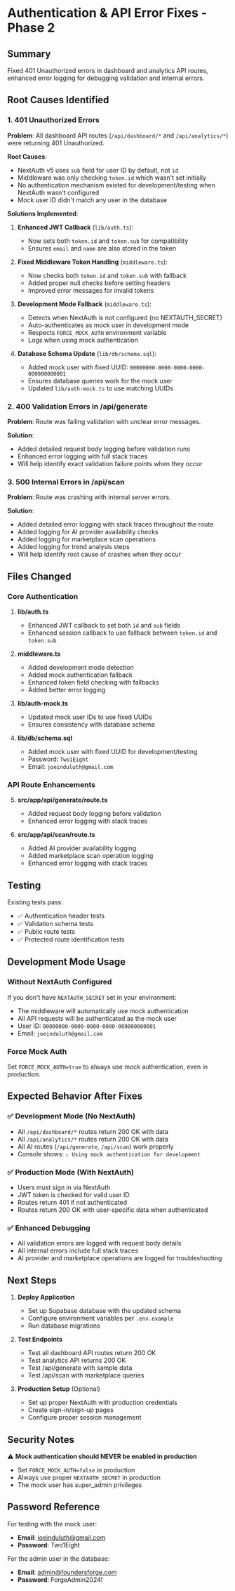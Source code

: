 # Authentication & API Error Fixes - Phase 2

## Summary
Fixed 401 Unauthorized errors in dashboard and analytics API routes, enhanced error logging for debugging validation and internal errors.

## Root Causes Identified

### 1. 401 Unauthorized Errors
**Problem**: All dashboard API routes (`/api/dashboard/*` and `/api/analytics/*`) were returning 401 Unauthorized.

**Root Causes**:
- NextAuth v5 uses `sub` field for user ID by default, not `id`
- Middleware was only checking `token.id` which wasn't set initially
- No authentication mechanism existed for development/testing when NextAuth wasn't configured
- Mock user ID didn't match any user in the database

**Solutions Implemented**:
1. **Enhanced JWT Callback** (`lib/auth.ts`):
   - Now sets both `token.id` and `token.sub` for compatibility
   - Ensures `email` and `name` are also stored in the token

2. **Fixed Middleware Token Handling** (`middleware.ts`):
   - Now checks both `token.id` and `token.sub` with fallback
   - Added proper null checks before setting headers
   - Improved error messages for invalid tokens

3. **Development Mode Fallback** (`middleware.ts`):
   - Detects when NextAuth is not configured (no NEXTAUTH_SECRET)
   - Auto-authenticates as mock user in development mode
   - Respects `FORCE_MOCK_AUTH` environment variable
   - Logs when using mock authentication

4. **Database Schema Update** (`lib/db/schema.sql`):
   - Added mock user with fixed UUID: `00000000-0000-0000-0000-000000000001`
   - Ensures database queries work for the mock user
   - Updated `lib/auth-mock.ts` to use matching UUIDs

### 2. 400 Validation Errors in /api/generate
**Problem**: Route was failing validation with unclear error messages.

**Solution**:
- Added detailed request body logging before validation runs
- Enhanced error logging with full stack traces
- Will help identify exact validation failure points when they occur

### 3. 500 Internal Errors in /api/scan
**Problem**: Route was crashing with internal server errors.

**Solution**:
- Added detailed error logging with stack traces throughout the route
- Added logging for AI provider availability checks
- Added logging for marketplace scan operations
- Added logging for trend analysis steps
- Will help identify root cause of crashes when they occur

## Files Changed

### Core Authentication
1. **lib/auth.ts**
   - Enhanced JWT callback to set both `id` and `sub` fields
   - Enhanced session callback to use fallback between `token.id` and `token.sub`

2. **middleware.ts**
   - Added development mode detection
   - Added mock authentication fallback
   - Enhanced token field checking with fallbacks
   - Added better error logging

3. **lib/auth-mock.ts**
   - Updated mock user IDs to use fixed UUIDs
   - Ensures consistency with database schema

4. **lib/db/schema.sql**
   - Added mock user with fixed UUID for development/testing
   - Password: `Two1Eight`
   - Email: `joeinduluth@gmail.com`

### API Route Enhancements
5. **src/app/api/generate/route.ts**
   - Added request body logging before validation
   - Enhanced error logging with stack traces

6. **src/app/api/scan/route.ts**
   - Added AI provider availability logging
   - Added marketplace scan operation logging
   - Enhanced error logging with stack traces

## Testing

Existing tests pass:
- ✅ Authentication header tests
- ✅ Validation schema tests
- ✅ Public route tests
- ✅ Protected route identification tests

## Development Mode Usage

### Without NextAuth Configured
If you don't have `NEXTAUTH_SECRET` set in your environment:
- The middleware will automatically use mock authentication
- All API requests will be authenticated as the mock user
- User ID: `00000000-0000-0000-0000-000000000001`
- Email: `joeinduluth@gmail.com`

### Force Mock Auth
Set `FORCE_MOCK_AUTH=true` to always use mock authentication, even in production.

## Expected Behavior After Fixes

### ✅ Development Mode (No NextAuth)
- All `/api/dashboard/*` routes return 200 OK with data
- All `/api/analytics/*` routes return 200 OK with data
- All AI routes (`/api/generate`, `/api/scan`) work properly
- Console shows: `⚠️ Using mock authentication for development`

### ✅ Production Mode (With NextAuth)
- Users must sign in via NextAuth
- JWT token is checked for valid user ID
- Routes return 401 if not authenticated
- Routes return 200 OK with user-specific data when authenticated

### ✅ Enhanced Debugging
- All validation errors are logged with request body details
- All internal errors include full stack traces
- AI provider and marketplace operations are logged for troubleshooting

## Next Steps

1. **Deploy Application**
   - Set up Supabase database with the updated schema
   - Configure environment variables per `.env.example`
   - Run database migrations

2. **Test Endpoints**
   - Test all dashboard API routes return 200 OK
   - Test analytics API returns 200 OK
   - Test /api/generate with sample data
   - Test /api/scan with marketplace queries

3. **Production Setup** (Optional)
   - Set up proper NextAuth with production credentials
   - Create sign-in/sign-up pages
   - Configure proper session management

## Security Notes

⚠️ **Mock authentication should NEVER be enabled in production**
- Set `FORCE_MOCK_AUTH=false` in production
- Always use proper `NEXTAUTH_SECRET` in production
- The mock user has super_admin privileges

## Password Reference

For testing with the mock user:
- **Email**: joeinduluth@gmail.com
- **Password**: Two1Eight

For the admin user in the database:
- **Email**: admin@foundersforge.com
- **Password**: ForgeAdmin2024!

